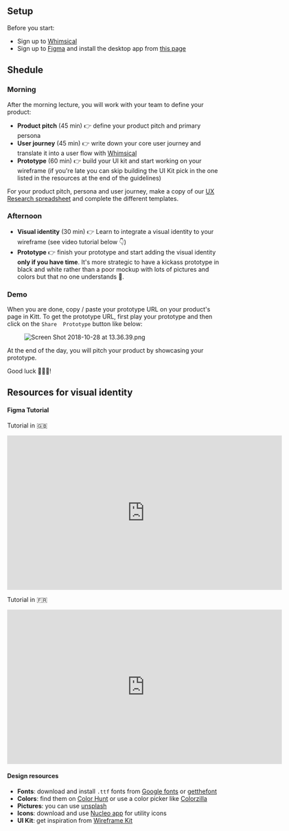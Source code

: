 ## Setup
Before you start:

- Sign up to [Whimsical](https://whimsical.co)
- Sign up to [Figma](https://www.figma.com/) and install the desktop app from [this page](https://www.figma.com/downloads/)


## Shedule

### Morning

After the morning lecture, you will work with your team to define your product:

- **Product pitch** (45 min) 👉 define your product pitch and primary persona
- **User journey** (45 min) 👉 write down your core user journey and translate it into a user flow with [Whimsical](https://whimsical.co)
- **Prototype** (60 min) 👉 build your UI kit and start working on your wireframe (if you're late you can skip building the UI Kit pick in the one listed in the resources at the end of the guidelines)

For your product pitch, persona and user journey, make a copy of our <a href="https://docs.google.com/spreadsheets/d/1OGCJLizpcROt0WwbGV_bCOxBktHO9XPdNHkXcZIyX1o/edit?usp=sharing" target="_blank">UX Research spreadsheet</a> and complete the different templates.

### Afternoon

- **Visual identity** (30 min) 👉 Learn to integrate a visual identity to your wireframe (see video tutorial below 👇)
- **Prototype** 👉 finish your prototype and start adding the visual identity **only if you have time**. It's more strategic to have a kickass prototype in black and white rather than a poor mockup with lots of pictures and colors but that no one understands 😬. 

### Demo
When you are done, copy / paste your prototype URL on your product's page in Kitt. To get the prototype URL, first play your prototype and then click on the `Share  Prototype` button like below:

<figure style="width: 100%">
  <img alt="Screen Shot 2018-10-28 at 13.36.39.png" src="https://wagon-rc3.s3.eu-west-1.amazonaws.com/p23uzJ9h6DUHZzG1E1dNyAWA">
</figure>

At the end of the day, you will pitch your product by showcasing your prototype.

Good luck 🚀🚀🚀!


## Resources for visual identity

#### Figma Tutorial

Tutorial in 🇬🇧

<iframe src="https://player.vimeo.com/video/315676081" width="640" height="360" frameborder="0" webkitallowfullscreen mozallowfullscreen allowfullscreen></iframe>

Tutorial in 🇫🇷

<iframe src="https://player.vimeo.com/video/301271712" width="640" height="360" frameborder="0" webkitallowfullscreen mozallowfullscreen allowfullscreen></iframe>


#### Design resources

- **Fonts**: download and install `.ttf` fonts from [Google fonts](https://fonts.google.com/) or [getthefont](https://www.getthefont.com/)
- **Colors**: find them on [Color Hunt](https://colorhunt.co/) or use a color picker like [Colorzilla](http://www.colorzilla.com/)
- **Pictures**: you can use [unsplash](https://unsplash.com/)
- **Icons**: download and use [Nucleo app](https://nucleoapp.com/) for utility icons
- **UI Kit**: get inspiration from [Wireframe Kit](https://www.figma.com/resources/assets/wireframe-kit/)
